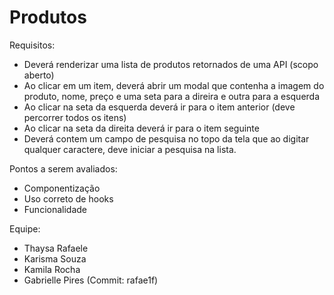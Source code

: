# Produtos

Requisitos:
- Deverá renderizar uma lista de produtos retornados de uma API (scopo aberto)
- Ao clicar em um item, deverá abrir um modal que contenha a imagem do produto, nome, preço e uma seta para a direira e outra para a esquerda
- Ao clicar na seta da esquerda deverá ir para o item anterior (deve percorrer todos os itens)
- Ao clicar na seta da direita deverá ir para o item seguinte
- Deverá contem um campo de pesquisa no topo da tela que ao digitar qualquer caractere, deve iniciar a pesquisa na lista.

Pontos a serem avaliados:
- Componentização
- Uso correto de hooks
- Funcionalidade

Equipe:
- Thaysa Rafaele
- Karisma Souza
- Kamila Rocha
- Gabrielle Pires (Commit: rafae1f)
